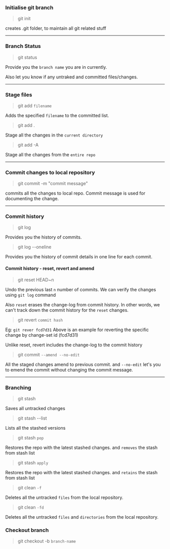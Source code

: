 ### Initialise git branch

> git init

creates .git folder, to maintain all git related stuff

<hr />

### Branch Status

> git status

Provide you the `branch name` you are in currently.

Also let you know if any untraked and committed files/changes.

<hr />

### Stage files

> git add `filename`

Adds the specified `filename` to the committed list.

> git add . 

Stage all the changes in the `current directory`

> git add -A

Stage all the changes from the `entire repo`

<hr />

### Commit changes to local repository

> git commit -m "commit message"

commits all the changes to local repo. Commit message is used for documenting the change.

<hr />

### Commit history

> git log

Provides you the history of commits.

> git log --oneline

Provides you the history of commit details in one line for each commit.


#### Commit history - reset, revert and amend

> git reset HEAD~n

Undo the previous last `n` number of commits.
We can verify the changes using `git log` command

Also `reset` erases the change-log from commit history. In other words, we can't track down the commit history for the `reset` changes.

> git revert `commit hash`

Eg: `git rever fcd7d31`
Above is an example for reverting the specific change by change-set id (fcd7d31)

Unlike reset, revert includes the change-log to the commit history


> git commit `--amend --no-edit`

All the staged changes amend to previous commit. and `--no-edit` let's you to emend the commit without changing the commit message.

<hr />

### Branching

> git stash

Saves all untracked changes 

> git stash --list

Lists all the stashed versions

> git stash `pop`

Restores the repo with the latest stashed changes. and `removes` the stash from stash list

> git stash `apply`

Restores the repo with the latest stashed changes. and `retains` the stash from stash list

> git clean `-f`

Deletes all the untracked `files` from the local repository.

> git clean `-fd`

Deletes all the untracked `files` and `directories` from the local repository.


### Checkout branch

> git checkout -b `branch-name`

